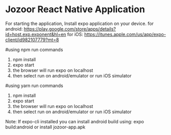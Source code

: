 # Jozoor React Native Application

For starting the application, Install expo application on your device.
for android: https://play.google.com/store/apps/details?id=host.exp.exponent&hl=en
for iOS: https://itunes.apple.com/us/app/expo-client/id982107779?mt=8 

#using npm run commands
1) npm install 
2) expo start 
3) the browser will run expo on localhost
4) then select run on android/emulator or run iOS simulator

#using yarn run commands
1) npm install 
2) expo start 
3) the browser will run expo on localhost
4) then select run on android/emulator or run iOS simulator

Note: If expo-cli installed you can install android build using: expo build:android or install jozoor-app.apk


